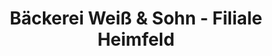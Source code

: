 ---
title: "Bäckerei Weiß & Sohn - Filiale Heimfeld"
url: /hamburg/baeckerei-weiss-und-sohn-filiale-heimfeld/
shop: Bäckerei
---